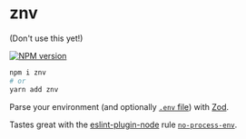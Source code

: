 # znv

(Don't use this yet!)

<a href="https://www.npmjs.com/package/znv">
<img src="https://img.shields.io/npm/v/znv.svg?logo=npm" alt="NPM version" />
</a>

```bash
npm i znv
# or
yarn add znv
```

Parse your environment (and optionally [`.env`
file](https://github.com/motdotla/dotenv)) with
[Zod](https://github.com/colinhacks/zod).

Tastes great with the
[eslint-plugin-node](https://github.com/mysticatea/eslint-plugin-node) rule
[`no-process-env`](https://github.com/mysticatea/eslint-plugin-node/blob/master/docs/rules/no-process-env.md).
